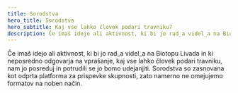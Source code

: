 ```yaml
---
title: Sorodstva
hero_title: Sorodstva
hero_subtitle: Kaj vse lahko človek podari travniku?
description: Če imaš idejo ali aktivnost, ki bi jo rad_a videl_a na Biotopu Livada in ki neposredno odgovarja na vprašanje, kaj vse lahko človek podari travniku, nam jo posreduj in potrudili se jo bomo udejanjiti. Sorodstva so zasnovana kot odprta platforma za prispevke skupnosti, zato namerno ne omejujemo formatov na noben način.
---
```


Če imaš idejo ali aktivnost, ki bi jo rad_a videl_a na Biotopu Livada in ki neposredno odgovarja na vprašanje, kaj vse lahko človek podari travniku, nam jo posreduj in potrudili se jo bomo udejanjiti. Sorodstva so zasnovana kot odprta platforma za prispevke skupnosti, zato namerno ne omejujemo formatov na noben način.
